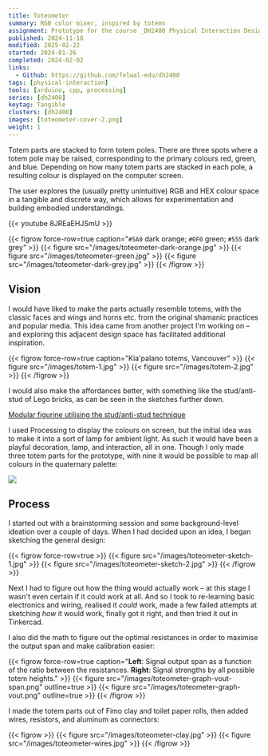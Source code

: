 ```yaml
---
title: Toteometer
summary: RGB color mixer, inspired by totems
assignment: Prototype for the course _DH2400 Physical Interaction Design_. The assignment was to make "a working sensor that challenges the idea of a 'button' or that works in an unusual or unexpected way".
published: 2024-11-18
modified: 2025-02-22
started: 2024-01-26
completed: 2024-02-02
links:
  - Github: https://github.com/felwal-edu/dh2400
tags: [physical-interaction]
tools: [arduino, cpp, processing]
series: [dh2400]
keytag: Tangible
clusters: [dh2400]
images: [toteometer-cover-2.png]
weight: 1
---
```


Totem parts are stacked to form totem poles. There are three spots where a totem pole may be raised, corresponding to the primary colours red, green, and blue. Depending on how many totem parts are stacked in each pole, a resulting colour is displayed on the computer screen.

The user explores the (usually pretty unintuitive) RGB and HEX colour space in a tangible and discrete way, which allows for experimentation and building embodied understandings.

{{< youtube 8JREaEHJSmU >}}

{{< figrow force-row=true caption="`#5A0` dark orange; `#0F0` green; `#555` dark grey" >}}
    {{< figure src="/images/toteometer-dark-orange.jpg" >}}
    {{< figure src="/images/toteometer-green.jpg" >}}
    {{< figure src="/images/toteometer-dark-grey.jpg" >}}
{{< /figrow >}}

## Vision

I would have liked to make the parts actually resemble totems, with the classic faces and wings and horns etc. from the original shamanic practices and popular media. This idea came from another project I'm working on – and exploring this adjacent design space has facilitated additional inspiration.

{{< figrow force-row=true caption="Kia'palano totems, Vancouver" >}}
    {{< figure src="/images/totem-1.jpg" >}}
    {{< figure src="/images/totem-2.jpg" >}}
{{< /figrow >}}

I would also make the affordances better, with something like the stud/anti-stud of Lego bricks, as can be seen in the sketches further down.

[Modular figurine utilising the stud/anti-stud technique](/art/solartotem)

I used Processing to display the colours on screen, but the initial idea was to make it into a sort of lamp for ambient light. As such it would have been a playful decoration, lamp, and interaction, all in one. Though I only made three totem parts for the prototype, with nine it would be possible to map all colours in the quaternary palette:

![](/images/quaternary-colors.png)

## Process

I started out with a brainstorming session and some background-level ideation over a couple of days. When I had decided upon an idea, I began sketching the general design:

{{< figrow force-row=true >}}
    {{< figure src="/images/toteometer-sketch-1.jpg" >}}
    {{< figure src="/images/toteometer-sketch-2.jpg" >}}
{{< /figrow >}}

Next I had to figure out how the thing would actually work – at this stage I wasn't even certain if it could work at all. And so I took to re-learning basic electronics and wiring, realised it _could_ work, made a few failed attempts at sketching _how_ it would work, finally got it right, and then tried it out in Tinkercad.

I also did the math to figure out the optimal resistances in order to maximise the output span and make calibration easier:

{{< figrow force-row=true caption="**Left**: Signal output span as a function of the ratio between the resistances. **Right**: Signal strengths by all possible totem heights." >}}
    {{< figure src="/images/toteometer-graph-vout-span.png" outline=true >}}
    {{< figure src="/images/toteometer-graph-vout.png" outline=true >}}
{{< /figrow >}}

I made the totem parts out of Fimo clay and toilet paper rolls, then added wires, resistors, and aluminum as connectors:

{{< figrow >}}
    {{< figure src="/images/toteometer-clay.jpg" >}}
    {{< figure src="/images/toteometer-wires.jpg" >}}
{{< /figrow >}}
